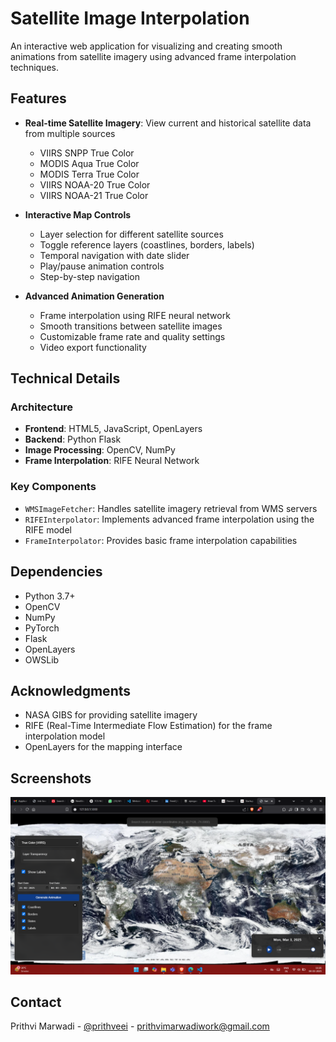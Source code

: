 # Satellite Image Interpolation

An interactive web application for visualizing and creating smooth animations from satellite imagery using advanced frame interpolation techniques.

## Features

- **Real-time Satellite Imagery**: View current and historical satellite data from multiple sources
  - VIIRS SNPP True Color
  - MODIS Aqua True Color
  - MODIS Terra True Color
  - VIIRS NOAA-20 True Color
  - VIIRS NOAA-21 True Color

- **Interactive Map Controls**
  - Layer selection for different satellite sources
  - Toggle reference layers (coastlines, borders, labels)
  - Temporal navigation with date slider
  - Play/pause animation controls
  - Step-by-step navigation

- **Advanced Animation Generation**
  - Frame interpolation using RIFE neural network
  - Smooth transitions between satellite images
  - Customizable frame rate and quality settings
  - Video export functionality


## Technical Details

### Architecture

- **Frontend**: HTML5, JavaScript, OpenLayers
- **Backend**: Python Flask
- **Image Processing**: OpenCV, NumPy
- **Frame Interpolation**: RIFE Neural Network

### Key Components

- `WMSImageFetcher`: Handles satellite imagery retrieval from WMS servers
- `RIFEInterpolator`: Implements advanced frame interpolation using the RIFE model
- `FrameInterpolator`: Provides basic frame interpolation capabilities

## Dependencies

- Python 3.7+
- OpenCV
- NumPy
- PyTorch
- Flask
- OpenLayers
- OWSLib


## Acknowledgments

- NASA GIBS for providing satellite imagery
- RIFE (Real-Time Intermediate Flow Estimation) for the frame interpolation model
- OpenLayers for the mapping interface

## Screenshots

  <img src="1741068765018.png" alt="Welcome Screen"/>

## Contact

Prithvi Marwadi - [@prithveei](https://x.com/prithveei) - prithvimarwadiwork@gmail.com
